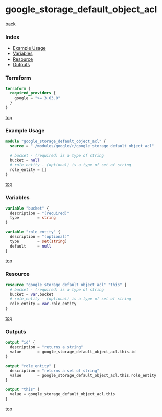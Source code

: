 # google_storage_default_object_acl

[back](../google.md)

### Index

- [Example Usage](#example-usage)
- [Variables](#variables)
- [Resource](#resource)
- [Outputs](#outputs)

### Terraform

```terraform
terraform {
  required_providers {
    google = ">= 3.63.0"
  }
}
```

[top](#index)

### Example Usage

```terraform
module "google_storage_default_object_acl" {
  source = "./modules/google/r/google_storage_default_object_acl"

  # bucket - (required) is a type of string
  bucket = null
  # role_entity - (optional) is a type of set of string
  role_entity = []
}
```

[top](#index)

### Variables

```terraform
variable "bucket" {
  description = "(required)"
  type        = string
}

variable "role_entity" {
  description = "(optional)"
  type        = set(string)
  default     = null
}
```

[top](#index)

### Resource

```terraform
resource "google_storage_default_object_acl" "this" {
  # bucket - (required) is a type of string
  bucket = var.bucket
  # role_entity - (optional) is a type of set of string
  role_entity = var.role_entity
}
```

[top](#index)

### Outputs

```terraform
output "id" {
  description = "returns a string"
  value       = google_storage_default_object_acl.this.id
}

output "role_entity" {
  description = "returns a set of string"
  value       = google_storage_default_object_acl.this.role_entity
}

output "this" {
  value = google_storage_default_object_acl.this
}
```

[top](#index)